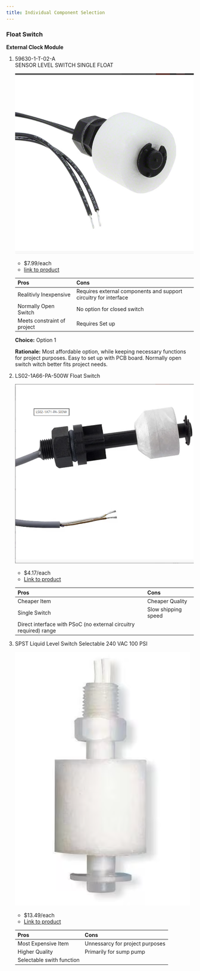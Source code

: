 ```yaml
---
title: Individual Component Selection
---
```




### Float Switch

**External Clock Module**

1. 59630-1-T-02-A 	
SENSOR LEVEL SWITCH SINGLE FLOAT

    ![](Floatswitch.png)

    * $7.99/each
    * [link to product](https://www.digikey.com/en/products/detail/littelfuse-inc/59630-1-T-02-A/4771999?gclsrc=aw.ds&gad_source=1&gad_campaignid=20509825838&gbraid=0AAAAADrbLlhgS6gBiX18_P1FSC4Ya6Ls5&gclid=CjwKCAjwr8LHBhBKEiwAy47uUm2amo2He_7OUOuz4vKCIkU70yORPZDnrcjj5UW6E_2C8vhyiks2WhoCF10QAvD_BwE)

    | Pros                                      | Cons                                                             |
    | ----------------------------------------- | ---------------------------------------------------------------- |
    | Realitivly Inexpensive                               | Requires external components and support circuitry for interface |
    | Normally Open Switch                      | No option for closed switch                                    |
    | Meets constraint of project | Requires Set up |

    **Choice:** Option 1

    **Rationale:** Most affordable option, while keeping necessary functions for project purposes. Easy to set up with PCB board. Normally open switch witch better fits project needs.

2. LS02-1A66-PA-500W Float Switch

    ![](Floatswitch2.png)

    * $4.17/each
    * [Link to product](https://www.digikey.com/en/products/detail/standex-meder-electronics/LS02-1A66-PA-500W/385415?gclsrc=aw.ds&gad_source=1&gad_campaignid=20232005509&gbraid=0AAAAADrbLliL8TzXuQg7x9tLNvO4PqNgi&gclid=CjwKCAjwr8LHBhBKEiwAy47uUmjZq440IywNQ2jzZLL1ziGtNA4FLnNz39L1NnW2fEzmiRx9LQ9PThoCPxgQAvD_BwE)

    | Pros                                                              | Cons                |
    | ----------------------------------------------------------------- | ------------------- |
    | Cheaper Item                                             | Cheaper Quality      |
    | Single Switch                                 | Slow shipping speed |
    | Direct interface with PSoC (no external circuitry required) range |




3. SPST Liquid Level Switch Selectable 240 VAC 100 PSI

    ![](Floatswitch3.png)

    * $13.49/each
    * [Link to product](https://www.zoro.com/madison-spst-liquid-level-switch-selectable-240-vac-100-psi-m8000/i/G2923024/?utm_source=google&utm_medium=surfaces&utm_campaign=shopping%20feed&utm_content=free%20google%20shopping%20clicks&campaignid=21413729702&productid=G2923024&v=&gclsrc=aw.ds&gad_source=1&gad_campaignid=21407283336&gbraid=0AAAAADw3hZfk1_4-rLG86Cs8Xprx4fCAb&gclid=CjwKCAjw0sfHBhB6EiwAQtv5qelPiJLWtLxb2EKBoslzb5jkatH57YSqIPhER1bej1qQrGuu4tblihoCkIAQAvD_BwE)

    | Pros                                                              | Cons                |
    | ----------------------------------------------------------------- | ------------------- |
    | Most Expensive Item                                             | Unnessarcy for project purposes     |
    | Higher Quality                                | Primarily for sump pump |
    | Selectable swith function |

 


